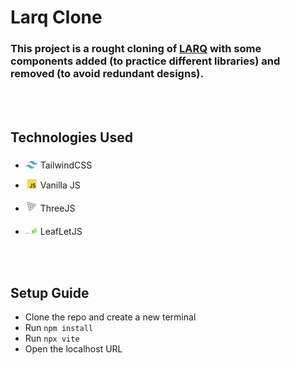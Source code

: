 # Larq Clone

### This project is a rought cloning of [LARQ](https://www.livelarq.com/) with some components added (to practice different libraries) and removed (to avoid redundant designs).

<br>
<br>


## Technologies Used
- <svg xmlns="http://www.w3.org/2000/svg" width="20" height="20" viewBox="0 0 64 38"><defs><linearGradient x1="0" y1="-21.333" y2="85.333" id="A" x2="64" gradientUnits="userSpaceOnUse"><stop stop-color="#2383ae" offset="0%"/><stop stop-color="#6dd7b9" offset="100%"/></linearGradient></defs><path d="M16 25.6c2.133-8.533 7.467-12.8 16-12.8 12.8 0 14.4 9.6 20.8 11.2 4.267 1.067 8-.533 11.2-4.8C61.867 27.733 56.533 32 48 32c-12.8 0-14.4-9.6-20.8-11.2-4.267-1.067-8 .533-11.2 4.8zM0 44.8C2.133 36.267 7.467 32 16 32c12.8 0 14.4 9.6 20.8 11.2 4.267 1.067 8-.533 11.2-4.8-2.133 8.533-7.467 12.8-16 12.8-12.8 0-14.4-9.6-20.8-11.2-4.267-1.067-8 .533-11.2 4.8z" fill="url(#A)" fill-rule="evenodd"/></svg> TailwindCSS

- <svg xmlns="http://www.w3.org/2000/svg" width="20" height="15" viewBox="0 0 1052 1052"><path fill="#f0db4f" d="M0 0h1052v1052H0z"/><path d="M965.9 801.1c-7.7-48-39-88.3-131.7-125.9-32.2-14.8-68.1-25.399-78.8-49.8-3.8-14.2-4.3-22.2-1.9-30.8 6.9-27.9 40.2-36.6 66.6-28.6 17 5.7 33.1 18.801 42.8 39.7 45.4-29.399 45.3-29.2 77-49.399-11.6-18-17.8-26.301-25.4-34-27.3-30.5-64.5-46.2-124-45-10.3 1.3-20.699 2.699-31 4-29.699 7.5-58 23.1-74.6 44-49.8 56.5-35.6 155.399 25 196.1 59.7 44.8 147.4 55 158.6 96.9 10.9 51.3-37.699 67.899-86 62-35.6-7.4-55.399-25.5-76.8-58.4-39.399 22.8-39.399 22.8-79.899 46.1 9.6 21 19.699 30.5 35.8 48.7 76.2 77.3 266.899 73.5 301.1-43.5 1.399-4.001 10.6-30.801 3.199-72.101zm-394-317.6h-98.4c0 85-.399 169.4-.399 254.4 0 54.1 2.8 103.7-6 118.9-14.4 29.899-51.7 26.2-68.7 20.399-17.3-8.5-26.1-20.6-36.3-37.699-2.8-4.9-4.9-8.7-5.601-9-26.699 16.3-53.3 32.699-80 49 13.301 27.3 32.9 51 58 66.399 37.5 22.5 87.9 29.4 140.601 17.3 34.3-10 63.899-30.699 79.399-62.199 22.4-41.3 17.6-91.3 17.4-146.6.5-90.2 0-180.4 0-270.9z" fill="#323330"/></svg> Vanilla JS

- <svg width="20" height="20" viewBox="0 0 512 420" version="1.1" xmlns="http://www.w3.org/2000/svg" xmlns:xlink="http://www.w3.org/1999/xlink" xml:space="preserve" xmlns:serif="http://www.serif.com/" style="fill-rule:evenodd;clip-rule:evenodd;stroke-linejoin:round;stroke-miterlimit:10;"><g transform="matrix(2.25096,0,0,2.25096,256.253,256.48)"><g id="Three.js_Icon.svg" transform="matrix(1,0,0,1,-113.385,-113.385)"><g transform="matrix(1,0,0,1,8.964,4.2527)"><path d="M63.02,200.61L19.807,25.67L193.037,75.544L63.02,200.61Z" style="fill:white;stroke:black;stroke-width:4px;"/><path d="M106.39,50.612L127.981,138.108L41.414,113.163L106.39,50.612Z" style="fill:white;stroke:black;stroke-width:4px;"/><path d="M84.91,125.03L74.186,81.565L117.194,93.911L84.91,125.03Z" style="fill:white;stroke:black;stroke-width:4px;"/><path d="M63.458,38.153L74.182,81.618L31.174,69.272L63.458,38.153Z" style="fill:white;stroke:black;stroke-width:4px;"/><path d="M149.47,62.93L160.194,106.395L117.186,94.049L149.47,62.93Z" style="fill:white;stroke:black;stroke-width:4px;"/><path d="M84.915,125.06L95.639,168.525L52.631,156.179L84.915,125.06Z" style="fill:white;stroke:black;stroke-width:4px;"/></g></g><g id="Three.js_Icon.svg1" serif:id="Three.js_Icon.svg"></g></g></svg> ThreeJS

- <svg xmlns="http://www.w3.org/2000/svg" width="20" height="20" viewbox="0 0 64 38"><linearGradient id="A" x1="87.407" x2="99.046" y1="34.249" y2="36.217" gradientUnits="userSpaceOnUse"><stop offset="0" stop-color="#89c442"/><stop offset="1" stop-color="#74b844"/></linearGradient><linearGradient id="B" x1="86.647" x2="96.69" y1="32.972" y2="34.671" gradientUnits="userSpaceOnUse"><stop offset="0" stop-color="#74b844"/><stop offset="1" stop-color="#4a9634"/></linearGradient><linearGradient id="C" x1="-12.7" x2="-31.457" y1="-346.059" y2="-339.768" gradientUnits="userSpaceOnUse"><stop offset="0" stop-color="#c1ea71"/><stop offset="1" stop-color="#acda55"/></linearGradient><linearGradient id="D" x1="-12.789" x2="-29.133" y1="-344.895" y2="-339.414" gradientUnits="userSpaceOnUse"><stop offset="0" stop-color="#acda55"/><stop offset="1" stop-color="#89c442"/></linearGradient><g transform="matrix(1.042274 0 0 1.042274 -57.980377 -1.268213)"><path d="M87.54 26.45c.28.327 5.782 2.16 7.694 4.386s2.748 4.214 2.478 6.125-1.44 1.88-1.95 2.575S94.55 41.1 93.194 41c-1.773-.12-3.602-1.005-4.923-4.08s-1.22-5.966-1.114-7.57.38-2.897.38-2.897z" fill="url(#A)"/><path d="M87.21 27.48l8.24 12.282-.38.424" fill="url(#B)"/><path d="M55.634 44.552l.078-.544c2.197-1.17 4.935-1.622 7.162-2.752.668.3.965-.133 1.678-.093.26.233-.325.546.373.498 1.587.21 3.132-.085 4.692-.218 1.646-.14 3.28.016 4.894-.08.515-.03 1.31-.744 1.942-.39.286.518-.933.563-.606 1.135 3.23.76 11.312 3.973 12.694.478.02.213-.242.635.14.576 2.724-1.22 7.353-3.852 8.17-4.542.896-.758 2.1-.734 3.26-1.003 2.1-.485 4.36-.98 6.187-2.043 1.13.784 3.492 1.174 4.755.9 1.318-.286 3.364-2.475 4.46-3.248.43-.304 1.06-.894 1.523-.56-.31.213.055.838-.326.73-.2-.38-.597.06-.887-.015-1.102.904-2.248 1.75-3.37 2.626-.524.322.505.656-.11.76-2.902.577-7.322-.868-9.152 1.138-2.9.992-5.64 1.244-8.5 2.784-1.642.885-3.65 2.496-5.36 3.342-.3.144-.714.194-1.056.405-.416.256-.52.577-.87.653-.875.19-2.684-.268-3.823-.434-3.798-.552-7.853-2.1-11.436-2.296-1.417-.078-3.1.147-4.692.22-3.405.154-5.535.235-8.265 1.153-1.116.376-2.833 1.37-3.557.825z" fill="#3c3c3b" fill-rule="evenodd"/><path d="M108.254 14.863c-.383.62-9.106 5.118-11.724 9.34s-3.365 7.547-2.416 10.672 2.763 2.984 3.797 4.014 2.437 2.282 4.678 1.777c2.934-.662 5.762-2.62 7.168-8.11s.484-10.295-.1-12.95-1.394-4.746-1.394-4.746z" fill="url(#C)"/><path d="M108.105 15.8L97.527 38.477l.62.623" fill="url(#D)"/></g></svg> LeafLetJS

<br>
<br>


## Setup Guide
- Clone the repo and create a new terminal
- Run ```npm install```
- Run ```npx vite```
- Open the localhost URL